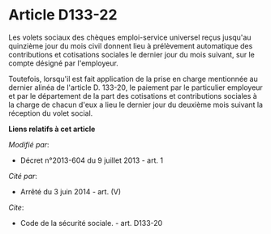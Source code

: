 # Article D133-22

Les volets sociaux des chèques emploi-service universel reçus jusqu'au quinzième jour du mois civil donnent lieu à
prélèvement automatique des contributions et cotisations sociales le dernier jour du mois suivant, sur le compte désigné par
l'employeur. 

Toutefois, lorsqu'il est fait application de la prise en charge mentionnée au dernier alinéa de l'article D. 133-20, le
paiement par le particulier employeur et par le département de la part des cotisations et contributions sociales à la charge
de chacun d'eux a lieu le dernier jour du deuxième mois suivant la réception du volet social.

**Liens relatifs à cet article**

_Modifié par_:

  - Décret n°2013-604 du 9 juillet 2013 - art. 1

_Cité par_:

  - Arrêté du 3 juin 2014 - art. (V)

_Cite_:

  - Code de la sécurité sociale. - art. D133-20
